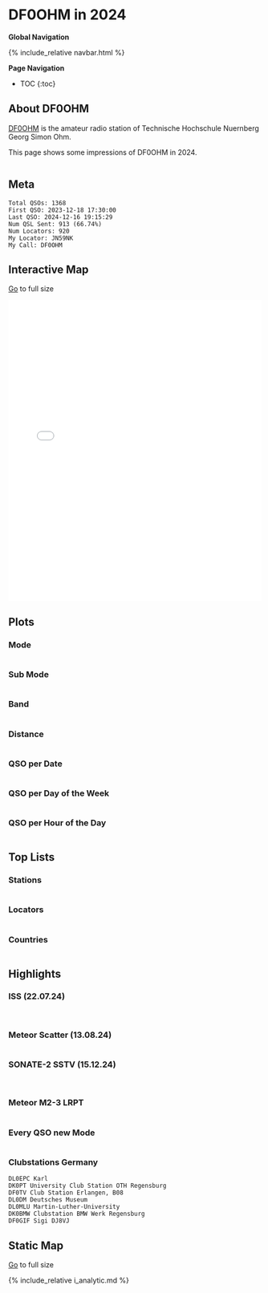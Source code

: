 # DF0OHM in 2024

**Global Navigation**

{% include_relative navbar.html %}

**Page Navigation**

* TOC
{:toc}

## About DF0OHM

[DF0OHM](https://www.qrz.com/db/DF0OHM) is the amateur radio station of Technische Hochschule Nuernberg Georg Simon Ohm.

This page shows some impressions of DF0OHM in 2024.

<img src="images/ants5LPDA8.jpeg" style="max-height: 200px" alt="">

## Meta

```
Total QSOs: 1368
First QSO: 2023-12-18 17:30:00
Last QSO: 2024-12-16 19:15:29
Num QSL Sent: 913 (66.74%)
Num Locators: 920
My Locator: JN59NK
My Call: DF0OHM
```

## Interactive Map

<a href="df0ohm-2024/qso_map.html">Go</a> to full size<br />
<iframe src="df0ohm-2024/qso_map.html" width="100%" height="600" frameborder="0"></iframe>

## Plots

### Mode

<img src="df0ohm-2024/qso_modes.png" style="max-width: 80%" alt="">

### Sub Mode

<img src="df0ohm-2024/qso_sub_modes.png" style="max-width: 80%" alt="">

### Band

<img src="df0ohm-2024/qso_bands.png" style="max-width: 80%" alt="">

### Distance

<img src="df0ohm-2024/qso_distance.png" style="max-width: 80%" alt="">

### QSO per Date

<img src="df0ohm-2024/qso_per_date.png" style="max-width: 80%" alt="">

### QSO per Day of the Week

<img src="df0ohm-2024/qso_per_day_of_week.png" style="max-width: 80%" alt="">

### QSO per Hour of the Day

<img src="df0ohm-2024/qso_per_hour_of_day.png" style="max-width: 80%" alt="">

## Top Lists

### Stations

<img src="df0ohm-2024/stats_top_stations.png" style="max-width: 80%" alt="">

### Locators

<img src="df0ohm-2024/stats_top_locators.png" style="max-width: 80%" alt="">

### Countries

<img src="df0ohm-2024/stats_top_countries.png" style="max-width: 80%" alt="">

## Highlights

### ISS (22.07.24)

<img src="df0ohm-2024/highlights/iss_meta.png" style="max-height:200px" alt="">
<img src="df0ohm-2024/highlights/iss_qsl.jpg" style="max-height:200px"  alt="">

### Meteor Scatter (13.08.24)

<img src="df0ohm-2024/highlights/meteor_scatter.png" style="" alt="">

### SONATE-2 SSTV (15.12.24)

<img src="df0ohm-2024/highlights/sonate_01.png" style="" alt="">

<img src="df0ohm-2024/highlights/sonate_02.png" style="" alt="">

### Meteor M2-3 LRPT

<img src="df0ohm-2024/highlights/meteor_m2_3.png" style="" alt="">

### Every QSO new Mode

<img src="df0ohm-2024/highlights/ur4mls.png" style="" alt="">

### Clubstations Germany

```
DL0EPC Karl
DK0PT University Club Station OTH Regensburg
DF0TV Club Station Erlangen, B08
DL0DM Deutsches Museum
DL0MLU Martin-Luther-University
DK0BMW Clubstation BMW Werk Regensburg
DF0GIF Sigi DJ8VJ
```

## Static Map

<a href="df0ohm-2024/qso_map.png">Go</a> to full size<br />
<img src="df0ohm-2024/qso_map.png" style="max-width: 80%" alt="">

{% include_relative i_analytic.md %}
